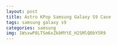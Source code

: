 ```yaml
---
layout: post
title: Astro KPop Samsung Galaxy S9 Case
tags: samsung galaxy s9
categories: samsung
img: 1WsxwP8LTSm6xZkbMYtE_H2SMlQ0bY5R9
---
```


